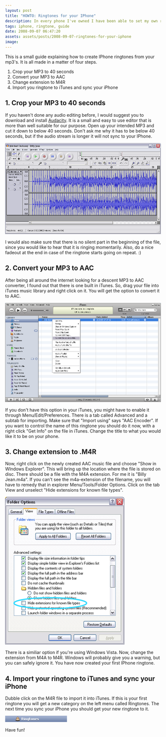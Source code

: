 ```yaml
---
layout: post
title: "HOWTO: Ringtones for your IPhone"
description: In every phone I've owned I have been able to set my own ringtone. Well, not on iPhone. Here is how you turn your own mp3 into your iPhone ringtone.
tags: iphone, ringtone, guide
date: 2008-09-07 06:47:20
assets: assets/posts/2008-09-07-ringtones-for-your-iphone
image: 
---
```


This is a small guide explaining how to create IPhone ringtones from your mp3's. It is all made in a matter of four steps.

1. Crop your MP3 to 40 seconds
2. Convert your MP3 to AAC
3. Change extension to M4R
4. Import you ringtone to iTunes and sync your iPhone

## 1. Crop your MP3 to 40 seconds

If you haven't done any audio editing before, I would suggest you to download and install [Audacity](http://audacity.sourceforge.net "Audacity is an audio editor"). It is a small and easy to use editor that is more than well suitable for our purpose. Open up your intended MP3 and cut it down to below 40 seconds. Don't ask me why it has to be below 40 seconds, but if the audio stream is longer it will not sync to your IPhone.

![Audacity with Michael Jackson's Billy Jean](/assets/posts/2008-09-07-ringtones-for-your-iphone/audacity.png)

I would also make sure that there is no silent part in the beginning of the file, since you would like to hear that it is ringing momentarily. Also, do a nice fadeout at the end in case of the ringtone starts going on repeat. :)

## 2. Convert your MP3 to AAC

After being all around the internet looking for a descent MP3 to AAC converter, I found out that there is one built in iTunes. So, drag your file into iTunes music library and right click on it. You will get the option to convert it to AAC.

![Convert to AAC](/assets/posts/2008-09-07-ringtones-for-your-iphone/convert_to_aac.png)

If you don't have this option in your iTunes, you might have to enable it through Menu/Edit/Preferences. There is a tab called Advanced and a subtab for importing. Make sure that "Import using" says "AAC Encoder".  If you want to control the name of this ringtone you should do it now, with a right click "Get Info" on the file in iTunes. Change the title to what you would like it to be on your phone.

## 3. Change extension to .M4R

Now, right click on the newly created AAC music file and choose "Show in WIndows Explorer". This will bring up the location where the file is stored on disc. There should be a file with the M4A extension. For me it is "Billy Jean.m4a". If you can't see the m4a-extension of the filename, you will have to remedy that in explorer Menu/Tools/Folder Options. Click on the tab View and unselect "Hide extensions for known file types".

![Windows XP Folder Options Dialog](/assets/posts/2008-09-07-ringtones-for-your-iphone/folderoptions.png)

There is a similiar option if you're using Windows Vista.  Now, change the extension from M4A to M4R. Windows will probably give you a warning, but you can safely ignore it. You have now created your first IPhone ringtone.

## 4. Import your ringtone to iTunes and sync your iPhone

Dubble click on the M4R file to import it into iTunes. If this is your first ringtone you will get a new category on the left menu called Ringtones. The next time you sync your iPhone you should get your new ringtone to it.

![Ringtones](/assets/posts/2008-09-07-ringtones-for-your-iphone/ringtones.png)

Have fun!
